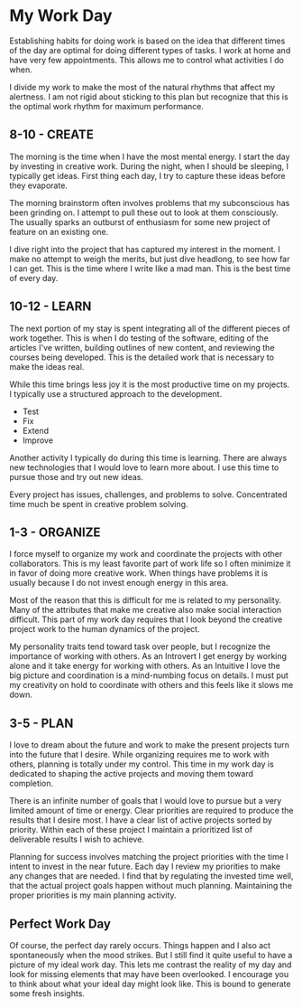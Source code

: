 # My Work Day

Establishing habits for doing work is based on the idea that different times of
the day are optimal for doing different types of tasks.  I work at home and have
very few appointments.   This allows me to control what activities I do when.

I divide my work to make the most of the natural rhythms that affect my
alertness.  I am not rigid about sticking to this plan but recognize that this
is the optimal work rhythm for maximum performance.


## 8-10 - CREATE


The morning is the time when I have the most mental energy.  I start the day by
investing in creative work.  During the night, when I should be sleeping, I
typically get ideas.  First thing each day, I try to capture these ideas before
they evaporate.

The morning brainstorm often involves problems that my subconscious has been
grinding on.   I  attempt to pull these out to look at them consciously.  The
usually sparks an outburst of enthusiasm for some new project of feature on an
existing one.

I dive right into the project that has captured my interest in the moment.  I
make no attempt to weigh the merits, but just dive headlong, to see how far I
can get.  This is the time where I write like a mad man. This is the best time
of every day.


## 10-12 - LEARN


The next portion of my stay is spent integrating all of the different pieces of
work together.  This is when I do testing of the software, editing of the
articles I've written, building outlines of new content, and reviewing the
courses being developed.  This is the detailed work that is necessary to make
the ideas real.

While this time brings less joy it is the most productive time on my projects. 
I typically use a structured approach to the development.

- Test
- Fix
- Extend
- Improve

Another activity I typically do during this time is learning.  There are always
new technologies that I would love to learn more about.  I use this time to
pursue those and try out new ideas.

Every project has issues, challenges, and problems to solve.  Concentrated time
much be spent in creative problem solving.


## 1-3 - ORGANIZE


I force myself to organize my work and coordinate the projects with other
collaborators.  This is my least favorite part of work life so I often minimize
it in favor of doing more creative work. When things have problems it is usually
because I do not invest enough energy in this area.

Most of the reason that this is difficult for me is related to my personality.  
Many of the attributes that make me creative also make social interaction
difficult.  This part of my work day requires that I look beyond the creative
project work to the human dynamics of the project.

My personality traits tend toward task over people, but I recognize the
importance of working with others.   As an Introvert I get energy by working
alone and it take energy for working with others. As an Intuitive I love the big
picture and coordination is a mind-numbing focus on details.  I must put my
creativity on hold to coordinate with others and this feels like it slows me
down.


## 3-5 - PLAN


I love to dream about the future and work to make the present projects turn into
the future that I desire.  While organizing requires me to work with others,
planning is totally under my control.  This time in my work day is dedicated to
shaping the active projects and moving them toward completion.

There is an infinite number of goals that I would love to pursue but a very
limited amount of time or energy.  Clear priorities are required to produce the
results that I desire most.  I have a clear list of active projects sorted by
priority.  Within each of these project I maintain a prioritized list of
deliverable results I wish to achieve.

Planning for success involves matching the project priorities with the time I
intent to invest in the near future.  Each day I review my priorities to make
any changes that are needed.  I find that by regulating the invested time well,
that the actual project goals happen without much planning.   Maintaining the
proper priorities is my main planning activity.


## Perfect Work Day


Of course, the perfect day rarely occurs.  Things happen and I also act
spontaneously when the mood strikes.   But I still find it quite useful to have
a picture of my ideal work day.  This lets me contrast the reality of my day and
look for missing elements that may have been overlooked.  I encourage you to
think about what your ideal day might look like.  This is bound to generate some
fresh insights.